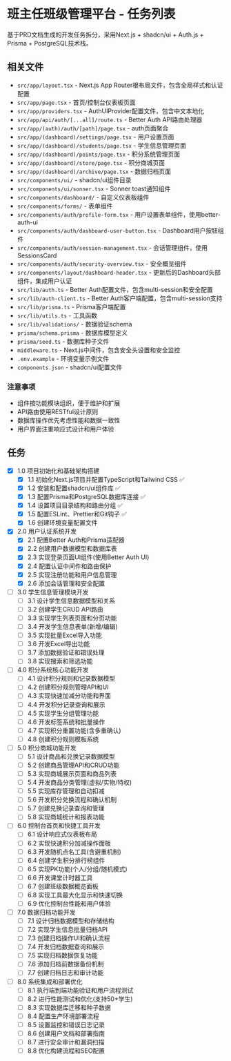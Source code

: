 # 班主任班级管理平台 - 任务列表

基于PRD文档生成的开发任务拆分，采用Next.js + shadcn/ui + Auth.js + Prisma + PostgreSQL技术栈。

## 相关文件

- `src/app/layout.tsx` - Next.js App Router根布局文件，包含全局样式和认证配置
- `src/app/page.tsx` - 首页/控制台仪表板页面
- `src/app/providers.tsx` - AuthUIProvider配置文件，包含中文本地化
- `src/app/api/auth/[...all]/route.ts` - Better Auth API路由处理器
- `src/app/(auth)/auth/[path]/page.tsx` - auth页面聚合
- `src/app/(dashboard)/settings/page.tsx` - 用户设置页面
- `src/app/(dashboard)/students/page.tsx` - 学生信息管理页面
- `src/app/(dashboard)/points/page.tsx` - 积分系统管理页面
- `src/app/(dashboard)/store/page.tsx` - 积分商城页面
- `src/app/(dashboard)/archive/page.tsx` - 数据归档页面
- `src/components/ui/` - shadcn/ui组件目录
- `src/components/ui/sonner.tsx` - Sonner toast通知组件
- `src/components/dashboard/` - 自定义仪表板组件
- `src/components/forms/` - 表单组件
- `src/components/auth/profile-form.tsx` - 用户设置表单组件，使用better-auth-ui
- `src/components/auth/dashboard-user-button.tsx` - Dashboard用户按钮组件
- `src/components/auth/session-management.tsx` - 会话管理组件，使用SessionsCard
- `src/components/auth/security-overview.tsx` - 安全概览组件
- `src/components/layout/dashboard-header.tsx` - 更新后的Dashboard头部组件，集成用户认证
- `src/lib/auth.ts` - Better Auth配置文件，包含multi-session和安全配置
- `src/lib/auth-client.ts` - Better Auth客户端配置，包含multi-session支持
- `src/lib/prisma.ts` - Prisma客户端配置
- `src/lib/utils.ts` - 工具函数
- `src/lib/validations/` - 数据验证schema
- `prisma/schema.prisma` - 数据库模型定义
- `prisma/seed.ts` - 数据库种子文件
- `middleware.ts` - Next.js中间件，包含安全头设置和安全监控
- `.env.example` - 环境变量示例文件
- `components.json` - shadcn/ui配置文件

### 注意事项

- 组件按功能模块组织，便于维护和扩展
- API路由使用RESTful设计原则
- 数据库操作优先考虑性能和数据一致性
- 用户界面注重响应式设计和用户体验

## 任务

- [x] 1.0 项目初始化和基础架构搭建
  - [x] 1.1 初始化Next.js项目并配置TypeScript和Tailwind CSS ✅
  - [x] 1.2 安装和配置shadcn/ui组件库 ✅
  - [x] 1.3 配置Prisma和PostgreSQL数据库连接 ✅
  - [x] 1.4 设置项目目录结构和路由分组 ✅
  - [x] 1.5 配置ESLint、Prettier和Git钩子 ✅
  - [x] 1.6 创建环境变量配置文件

- [x] 2.0 用户认证系统开发
  - [x] 2.1 配置Better Auth和Prisma适配器
  - [x] 2.2 创建用户数据模型和数据库表
  - [x] 2.3 实现登录页面UI组件(使用Better Auth UI)
  - [x] 2.4 配置认证中间件和路由保护
  - [x] 2.5 实现注册功能和用户信息管理
  - [x] 2.6 添加会话管理和安全配置

- [ ] 3.0 学生信息管理模块开发
  - [ ] 3.1 设计学生信息数据模型和关系
  - [ ] 3.2 创建学生CRUD API路由
  - [ ] 3.3 实现学生列表页面和分页功能
  - [ ] 3.4 开发学生信息表单(新增/编辑)
  - [ ] 3.5 实现批量Excel导入功能
  - [ ] 3.6 开发Excel导出功能
  - [ ] 3.7 添加数据验证和错误处理
  - [ ] 3.8 实现搜索和筛选功能

- [ ] 4.0 积分系统核心功能开发
  - [ ] 4.1 设计积分规则和记录数据模型
  - [ ] 4.2 创建积分规则管理API和UI
  - [ ] 4.3 实现快速加减分功能和界面
  - [ ] 4.4 开发积分记录查询和展示
  - [ ] 4.5 实现学生分组管理功能
  - [ ] 4.6 开发标签系统和批量操作
  - [ ] 4.7 实现积分重置功能(含多重确认)
  - [ ] 4.8 创建积分规则模板系统

- [ ] 5.0 积分商城功能开发
  - [ ] 5.1 设计商品和兑换记录数据模型
  - [ ] 5.2 创建商品管理API和CRUD功能
  - [ ] 5.3 实现商城展示页面和商品列表
  - [ ] 5.4 开发商品分类管理(虚拟/实物/特权)
  - [ ] 5.5 实现库存管理和自动扣减
  - [ ] 5.6 开发积分兑换流程和确认机制
  - [ ] 5.7 创建兑换记录查询和管理
  - [ ] 5.8 实现商城统计和报表功能

- [ ] 6.0 控制台首页和快捷工具开发
  - [ ] 6.1 设计响应式仪表板布局
  - [ ] 6.2 实现快速积分加减操作面板
  - [ ] 6.3 开发随机点名工具(含避重机制)
  - [ ] 6.4 创建学生积分排行榜组件
  - [ ] 6.5 实现PK功能(个人/分组/随机模式)
  - [ ] 6.6 开发课堂计时器工具
  - [ ] 6.7 创建班级数据概览面板
  - [ ] 6.8 实现工具最大化显示和快速切换
  - [ ] 6.9 优化控制台性能和用户体验

- [ ] 7.0 数据归档功能开发
  - [ ] 7.1 设计归档数据模型和存储结构
  - [ ] 7.2 实现学生信息批量归档API
  - [ ] 7.3 创建归档操作UI和确认流程
  - [ ] 7.4 开发归档数据查询和展示
  - [ ] 7.5 实现归档数据恢复功能
  - [ ] 7.6 添加归档前数据备份机制
  - [ ] 7.7 创建归档日志和审计功能

- [ ] 8.0 系统集成和部署优化
  - [ ] 8.1 执行端到端功能验证和用户流程测试
  - [ ] 8.2 进行性能测试和优化(支持50+学生)
  - [ ] 8.3 实现数据库迁移和种子数据
  - [ ] 8.4 配置生产环境部署流程
  - [ ] 8.5 设置监控和错误日志记录
  - [ ] 8.6 创建用户文档和部署指南
  - [ ] 8.7 进行安全审计和漏洞扫描
  - [ ] 8.8 优化构建流程和SEO配置
